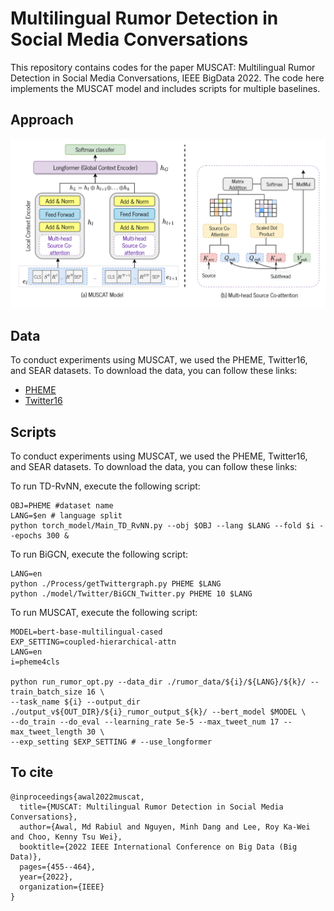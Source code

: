 

# Multilingual Rumor Detection in Social Media Conversations

This repository contains codes for the paper MUSCAT: Multilingual Rumor Detection in Social Media Conversations, IEEE BigData 2022. The code here implements the MUSCAT model and includes scripts for multiple baselines.

## Approach
![MUSCAT](MUSCAT.png)

## Data
To conduct experiments using MUSCAT, we used the PHEME, Twitter16, and SEAR datasets. To download the data, you can follow these links:
- [PHEME](https://figshare.com/articles/PHEME_dataset/4505933)
- [Twitter16](https://www.dropbox.com/s/7ewzdrbelpmrnxu/rumdetect2017.zip?dl=0)


## Scripts
To conduct experiments using MUSCAT, we used the PHEME, Twitter16, and SEAR datasets. To download the data, you can follow these links:

To run TD-RvNN, execute the following script:

```
OBJ=PHEME #dataset name
LANG=$en # language split
python torch_model/Main_TD_RvNN.py --obj $OBJ --lang $LANG --fold $i --epochs 300 &
```

To run BiGCN, execute the following script:

```
LANG=en
python ./Process/getTwittergraph.py PHEME $LANG
python ./model/Twitter/BiGCN_Twitter.py PHEME 10 $LANG 
```


To run MUSCAT, execute the following script:

```
MODEL=bert-base-multilingual-cased
EXP_SETTING=coupled-hierarchical-attn
LANG=en
i=pheme4cls

python run_rumor_opt.py --data_dir ./rumor_data/${i}/${LANG}/${k}/ --train_batch_size 16 \
--task_name ${i} --output_dir ./output_v${OUT_DIR}/${i}_rumor_output_${k}/ --bert_model $MODEL \
--do_train --do_eval --learning_rate 5e-5 --max_tweet_num 17 --max_tweet_length 30 \
--exp_setting $EXP_SETTING # --use_longformer
```

## To cite

```
@inproceedings{awal2022muscat,
  title={MUSCAT: Multilingual Rumor Detection in Social Media Conversations},
  author={Awal, Md Rabiul and Nguyen, Minh Dang and Lee, Roy Ka-Wei and Choo, Kenny Tsu Wei},
  booktitle={2022 IEEE International Conference on Big Data (Big Data)},
  pages={455--464},
  year={2022},
  organization={IEEE}
}
```